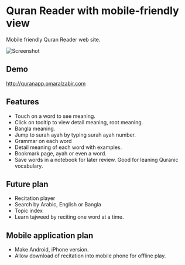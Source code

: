 # Quran Reader with mobile-friendly view
Mobile friendly Quran Reader web site. 

![Screenshot](https://raw.githubusercontent.com/oazabir/QuranApp/master/images/screenshot.png)

## Demo

http://quranapp.omaralzabir.com

## Features

 - Touch on a word to see meaning.
 - Click on tooltip to view detail meaning, root meaning.
 - Bangla meaning.
 - Jump to surah ayah by typing surah ayah number.
 - Grammar on each word
 - Detail meaning of each word with examples. 
 - Bookmark page, ayah or even a word.
 - Save words in a notebook for later review. Good for leaning Quranic vocabulary.
 
## Future plan

 - Recitation player
 - Search by Arabic, English or Bangla
 - Topic index
 - Learn tajweed by reciting one word at a time.

## Mobile application plan

 - Make Android, iPhone version.
 - Allow download of recitation into mobile phone for offline play.
